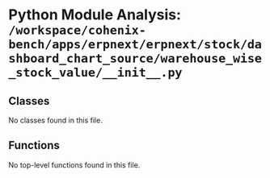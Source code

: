 # Python Module Analysis: `/workspace/cohenix-bench/apps/erpnext/erpnext/stock/dashboard_chart_source/warehouse_wise_stock_value/__init__.py`

## Classes

No classes found in this file.


## Functions

No top-level functions found in this file.
